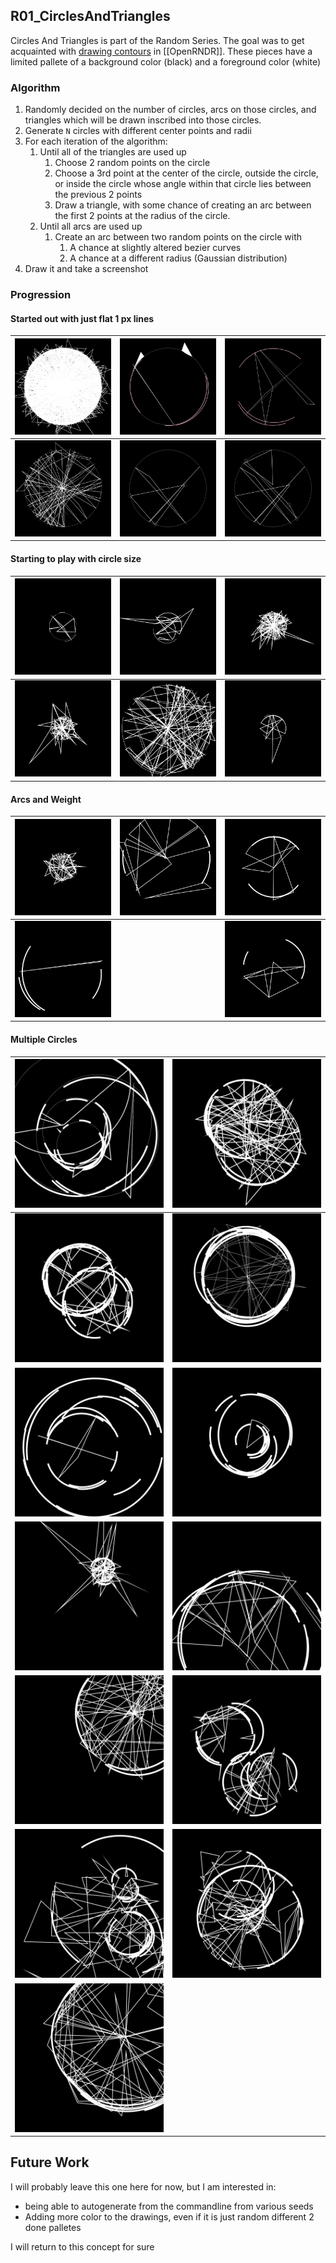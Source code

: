 ## R01_CirclesAndTriangles

Circles And Triangles is part of the Random Series. The goal was to get acquainted with [drawing contours](https://guide.openrndr.org/#/04_Drawing_basics/C05_ComplexShapes?id=placing-points-on-contours) in [[OpenRNDR]].  These pieces have a limited pallete of a background color (black) and a foreground color (white)

### Algorithm

1. Randomly decided on the number of circles, arcs on those circles, and triangles which will be drawn inscribed into those circles.
2. Generate `N` circles with different center points and radii
3. For each iteration of the algorithm:
	1. Until all of the triangles are used up
		1. Choose 2 random points on the circle
		2. Choose a 3rd point at the center of the circle, outside the circle, or inside the circle whose angle within that circle lies between the previous 2 points
		3. Draw a triangle, with some chance of creating an arc between the first 2 points at the radius of the circle.
	2. Until all arcs are used up
		1. Create an arc between two random points on the circle with
			1. A chance at slightly altered bezier curves
			2. A chance at a different radius (Gaussian distribution)
4. Draw it and take a screenshot


### Progression

#### Started out with just flat 1 px lines

| ![](static/sketches/R01_CirclesAndTriangles/sketch.R01_BezierCurves-2021-07-18-21.55.04.png)   | ![](static/sketches/R01_CirclesAndTriangles/sketch.R01_BezierCurves-2021-07-18-22.35.48.png) |    ![](static/sketches/R01_CirclesAndTriangles/sketch.R01_BezierCurves-2021-07-18-22.37.43.png)                                                  |
| ------------------------------------------------------ | ---------------------------------------------------- | ---------------------------------------------------- |
| ![](static/sketches/R01_CirclesAndTriangles/sketch.R01_BezierCurves-2021-07-18-21.53.35.png) | ![](static/sketches/R01_CirclesAndTriangles/sketch.R01_BezierCurves-2021-07-18-21.53.40.png) | ![](static/sketches/R01_CirclesAndTriangles/sketch.R01_BezierCurves-2021-07-18-21.53.41.png) |

#### Starting to play with circle size

| ![](static/sketches/R01_CirclesAndTriangles/sketch.R01_BezierCurves-2021-07-18-22.40.38.png) | ![](static/sketches/R01_CirclesAndTriangles/sketch.R01_BezierCurves-2021-07-18-22.40.41.png) |![](static/sketches/R01_CirclesAndTriangles/sketch.R01_BezierCurves-2021-07-18-22.40.50.png)
| -- | --| -- |
| ![](static/sketches/R01_CirclesAndTriangles/sketch.R01_BezierCurves-2021-07-18-22.42.38.png) | ![](static/sketches/R01_CirclesAndTriangles/sketch.R01_BezierCurves-2021-07-18-22.42.41.png) | ![](static/sketches/R01_CirclesAndTriangles/sketch.R01_BezierCurves-2021-07-18-22.43.32.png)

#### Arcs and Weight


| ![](static/sketches/R01_CirclesAndTriangles/sketch.R01_BezierCurves-2021-07-18-22.40.55.png) | ![](static/sketches/R01_CirclesAndTriangles/sketch.R01_BezierCurves-2021-07-18-22.54.38.png) | ![](static/sketches/R01_CirclesAndTriangles/sketch.R01_BezierCurves-2021-07-18-22.54.42.png) |
| -- | -- | -- |
| ![](static/sketches/R01_CirclesAndTriangles/sketch.R01_BezierCurves-2021-07-18-22.54.47.png) | | ![](static/sketches/R01_CirclesAndTriangles/sketch.R01_BezierCurves-2021-07-18-22.54.50.png) | 

#### Multiple Circles

| ![](static/sketches/R01_CirclesAndTriangles/sketch.R01_BezierCurves-2021-07-18-23.01.19.png) | ![](static/sketches/R01_CirclesAndTriangles/sketch.R01_BezierCurves-2021-07-18-23.01.39.png) |
| -- | -- |
| ![](static/sketches/R01_CirclesAndTriangles/sketch.R01_BezierCurves-2021-07-18-23.01.49.png) | ![](static/sketches/R01_CirclesAndTriangles/sketch.R01_BezierCurves-2021-07-18-23.02.40.png) |
| ![](static/sketches/R01_CirclesAndTriangles/sketch.R01_BezierCurves-2021-07-18-23.05.16.png) | ![](static/sketches/R01_CirclesAndTriangles/sketch.R01_BezierCurves-2021-07-18-23.05.41.png) |
| ![](static/sketches/R01_CirclesAndTriangles/sketch.R01_BezierCurves-2021-07-18-23.22.30.png) | ![](static/sketches/R01_CirclesAndTriangles/sketch.R01_BezierCurves-2021-07-18-23.22.31.png) |
| ![](static/sketches/R01_CirclesAndTriangles/sketch.R01_BezierCurves-2021-07-18-23.22.57.png) | ![](static/sketches/R01_CirclesAndTriangles/sketch.R01_BezierCurves-2021-07-18-23.23.27.png) |
| ![](static/sketches/R01_CirclesAndTriangles/sketch.R01_BezierCurves-2021-07-19-00.24.29.png) | ![](static/sketches/R01_CirclesAndTriangles/sketch.R01_BezierCurves-2021-07-19-00.28.32.png) |
| ![](static/sketches/R01_CirclesAndTriangles/sketch.R01_BezierCurves-2021-07-19-07.21.15.png) | |

## Future Work

I will probably leave this one here for now, but I am interested in:

- being able to autogenerate from the commandline from various seeds
- Adding more color to the drawings, even if it is just random different 2 done palletes

I will return to this concept for sure